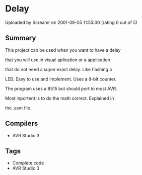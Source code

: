 # Delay

Uploaded by Screamr on 2001-09-05 11:55:00 (rating 0 out of 5)

## Summary

This project can be used when you want to have a delay  

that you will use in visual aplication or a application  

that do not need a super exact delay. Like flashing a  

LED. Easy to use and implement. Uses a 8-bit counter.


The program uses a 8515 but should port to most AVR.


Most inportent is to do the math correct. Explained in  

the .asm file.

## Compilers

- AVR Studio 3

## Tags

- Complete code
- AVR Studio 3
